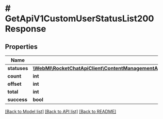 # # GetApiV1CustomUserStatusList200Response

## Properties

Name | Type | Description | Notes
------------ | ------------- | ------------- | -------------
**statuses** | [**\WebMI\RocketChatApiClient\ContentManagementApi\Model\GetApiV1CustomUserStatusList200ResponseStatusesInner[]**](GetApiV1CustomUserStatusList200ResponseStatusesInner.md) |  | [optional]
**count** | **int** |  | [optional]
**offset** | **int** |  | [optional]
**total** | **int** |  | [optional]
**success** | **bool** |  | [optional]

[[Back to Model list]](../../README.md#models) [[Back to API list]](../../README.md#endpoints) [[Back to README]](../../README.md)

